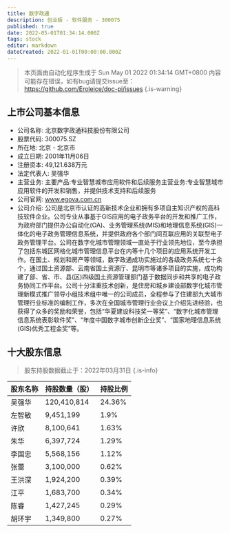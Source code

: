 ```yaml
---
title: 数字政通
description: 创业板 - 软件服务 - 300075
published: true
date: 2022-05-01T01:34:14.000Z
tags: stock
editor: markdown
dateCreated: 2022-01-01T00:00:00.000Z
---
```


> 本页面由自动化程序生成于 Sun May 01 2022 01:34:14 GMT+0800
> 内容可能存在错误，如有bug请提交issue至：https://github.com/Eroleice/doc-pi/issues
{.is-warning}

## 上市公司基本信息
- 公司名称: 北京数字政通科技股份有限公司
- 股票代码: 300075.SZ
- 所在地: 北京 - 北京市
- 成立日期: 2001年11月06日
- 注册资本: 49,121.638万元
- 法定代表人: 吴强华
- 主营业务: 主要产品:专业智慧城市应用软件和后续服务主营业务:专业智慧城市应用软件的开发和销售，并提供技术支持和后续服务
- 公司官网: www.egova.com.cn
- 公司介绍: 公司是北京市认证的高新技术企业和拥有多项自主知识产权的高科技软件企业。公司专业从事基于GIS应用的电子政务平台的开发和推广工作，为政府部门提供办公自动化(OA)、业务管理系统(MIS)和地理信息系统(GIS)一体化的电子政务管理信息系统，并提供政府各个部门间互联应用的关联型电子政务管理平台。公司在数字化城市管理领域一直处于行业领先地位，至今承担了包括东城区网格化城市管理信息平台在内等十几个项目的应用系统开发工作。在国土、规划和房产等领域，数字政通成功实施过的各级政务系统七十余个，通过国土资源部、云南省国土资源厅、昆明市等诸多项目的实施，成功构建了部、省、市、县(区)四级国土资源管理部门基于数据同步和共享的电子政务协同工作平台。公司十分注重技术创新，是住房和城乡建设部数字化城市管理新模式推广领导小组技术组中唯一的公司成员，全程参与了住建部九大城市管理行业标准的编制工作，多次在全国城市管理行业会议上介绍先进经验，也获得了众多的奖励和荣誉，包括“华夏建设科技奖一等奖”、“数字化城市管理信息系统表彰软件奖”、“年度中国数字城市创新企业奖”、“国家地理信息系统(GIS)优秀工程金奖”等。


## 十大股东信息
> 股东持股数据截止于：2022年03月31日
{.is-info}

| 股东名称 | 持股数量（股） | 持股比例 |
| --- | --- | --- |
| 吴强华 | 120,410,814 | 24.36% |
| 左智敏 | 9,451,199 | 1.9% |
| 许欣 | 8,100,641 | 1.63% |
| 朱华 | 6,397,724 | 1.29% |
| 李国忠 | 5,568,156 | 1.12% |
| 张蕾 | 3,100,000 | 0.62% |
| 王洪深 | 1,924,200 | 0.39% |
| 江平 | 1,683,700 | 0.34% |
| 陈睿 | 1,427,245 | 0.29% |
| 胡环宇 | 1,349,800 | 0.27% |





